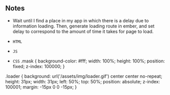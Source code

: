 ## Notes

* Wait until I find a place in my app in which there is a delay due to information loading. Then, generate loading route in ember, and set delay to correspond to the amount of time it takes for page to load.

* `HTML`
<div class="mask">
  <div class="loader" class="rotating"></div>
</div>

* `JS`
<script>
  $(window).load(function() {
    $("#loader").delay(500).fadeOut();
    $(".mask").delay(1000).fadeOut("slow");
});
</script>

* `CSS`
.mask {
  background-color: #fff;
  width: 100%;
  height: 100%;
  position: fixed;
  z-index: 100000;
}

.loader {
  background: url('/assets/img/loader.gif') center center no-repeat;
  height: 31px;
  width: 31px;
  left: 50%;
  top: 50%;
  position: absolute;
  z-index: 100001;
  margin: -15px 0 0 -15px;
}
